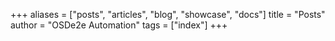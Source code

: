 +++
aliases = ["posts", "articles", "blog", "showcase", "docs"]
title = "Posts"
author = "OSDe2e Automation"
tags = ["index"]
+++
